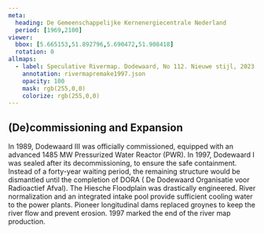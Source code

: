 ```yaml
---
meta:
  heading: De Gemeenschappelijke Kernenergiecentrale Nederland
  period: [1969,2100]
viewer:
  bbox: [5.665153,51.892796,5.690472,51.908418]
  rotation: 0
allmaps:
  - label: Speculative Rivermap. Dodewaard, No 112. Nieuwe stijl, 2023. 1000x580  mm. Scale 1:5000. The Berlage. Based on Rivermap Gedeelte Waal, No 112. Nieuwe stijl, 1997. Photographs of film projections. Scale 1:5000. Nationaal Archief, Den Haag.
    annotation: rivermapremake1997.json
    opacity: 100
    mask: rgb(255,0,0)
    colorize: rgb(255,0,0)
---
```


## (De)commissioning and Expansion

In 1989, Dodewaard III was officially commissioned, equipped with an advanced 1485 MW Pressurized Water Reactor (PWR).
In 1997, Dodewaard I was sealed after its decommissioning, to ensure the safe containment. Instead of a forty-year waiting period, the remaining structure would be dismantled until the completion of DORA ( De Dodewaard Organisatie voor Radioactief Afval).
The Hiesche Floodplain was drastically engineered. River normalization and an integrated intake pool provide sufficient cooling water to the power plants. Pioneer longitudinal dams replaced groynes to keep the river flow and prevent erosion.
1997 marked the end of the river map production.
